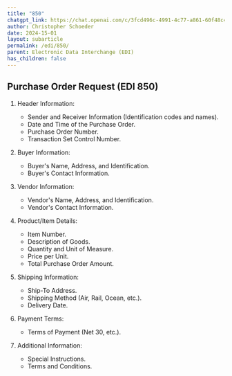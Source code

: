```yaml
---
title: "850"
chatgpt_link: https://chat.openai.com/c/3fcd496c-4991-4c77-a861-60f48c4f6621
author: Christopher Schoeder
date: 2024-15-01
layout: subarticle
permalink: /edi/850/
parent: Electronic Data Interchange (EDI)
has_children: false
---
```


## Purchase Order Request (EDI 850)

1. Header Information:

   - Sender and Receiver Information (Identification codes and names).
   - Date and Time of the Purchase Order.
   - Purchase Order Number.
   - Transaction Set Control Number.

2. Buyer Information:

   - Buyer's Name, Address, and Identification.
   - Buyer's Contact Information.

3. Vendor Information:

   - Vendor's Name, Address, and Identification.
   - Vendor's Contact Information.

4. Product/Item Details:

   - Item Number.
   - Description of Goods.
   - Quantity and Unit of Measure.
   - Price per Unit.
   - Total Purchase Order Amount.

5. Shipping Information:

   - Ship-To Address.
   - Shipping Method (Air, Rail, Ocean, etc.).
   - Delivery Date.

6. Payment Terms:

   - Terms of Payment (Net 30, etc.).

7. Additional Information:
   - Special Instructions.
   - Terms and Conditions.
